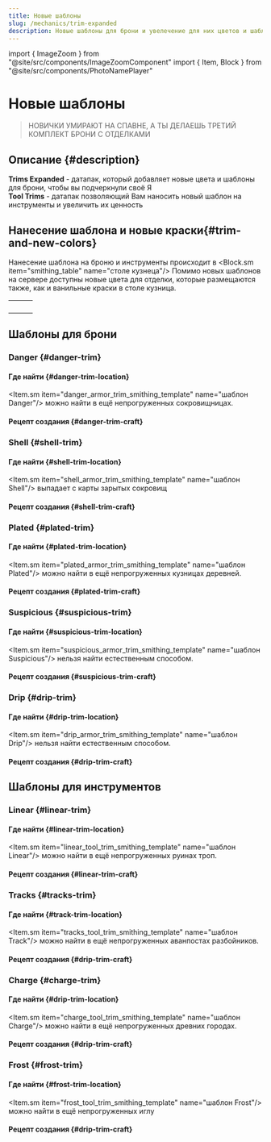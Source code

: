 ```yaml
---
title: Новые шаблоны
slug: /mechanics/trim-expanded
description: Новые шаблоны для брони и увелечение для них цветов и шаблоны для инструментов
---
```


import { ImageZoom } from "@site/src/components/ImageZoomComponent"
import { Item, Block } from "@site/src/components/PhotoNamePlayer"

# Новые шаблоны

<ImageZoom
  src="/img/mechanics/trim-expanded/more-trims-banner.png"
  alt="Больше шаблонов баннер"
/>

> НОВИЧКИ УМИРАЮТ НА СПАВНЕ, А ТЫ ДЕЛАЕШЬ ТРЕТИЙ КОМПЛЕКТ БРОНИ С ОТДЕЛКАМИ

## Описание {#description}

**Trims Expanded** - датапак, который добавляет новые цвета и шаблоны для брони, чтобы вы подчеркнули своё Я  
**Tool Trims** - датапак позволяющий Вам наносить новый шаблон на инструменты и увеличить их ценность  

## Нанесение шаблона и новые краски{#trim-and-new-colors}

Нанесение шаблона на броню и инструменты происходит в <Block.sm item="smithing_table" name="столе кузнеца"/>
Помимо новых шаблонов на сервере доступны новые цвета для отделки, которые размещаются также, как и ванильные краски в столе кузница.

<table>
  <tbody>
    <tr>
      <td><Item.lg item="coal" name="Уголь"/></td>
      <td><Item.lg item="ender_pearl" name="Эндер-жемчуг"/></td>
      <td><Item.lg item="fire_charge" name="Огненный заряд"/></td>
    </tr>
    <tr>
      <td><Item.lg item="glowstone_dust" name="Светокаменная пыль"/></td>
      <td><Item.lg item="leather" name="Кожа"/></td>
      <td><Item.lg item="nether_brick" name="Незерский кирпич"/></td>
    </tr>
    <tr>
      <td><Item.lg item="prismarine_shard" name="Осколок призмарина"/></td>
      <td><Item.lg item="rabbit_hide" name="Кроличья шкурка"/></td>
      <td><Item.lg item="slime_ball" name="Сгусток слизи"/></td>
    </tr>
    <tr>
      <td><Item.lg item="dragon_breath" name="Драконье дыхание"/></td>
      <td><Item.lg item="echo_shard" name="Осколок эха"/></td>
      <td><Item.lg item="enchanted_golden_apple" name="Зачарованное золотое яблоко" extension=".gif"/></td>
    </tr>
  </tbody>
</table>

## Шаблоны для брони

<ImageZoom
  src="/img/mechanics/trim-expanded/trim-expanded-preview.png"
  alt="Trim expanded предпросмотр новых шаблонов для брони"
/>

### Danger {#danger-trim}

<ImageZoom
  src="/img/mechanics/trim-expanded/danger-trim-preview.png"
  alt="danger trim предпросмотр"
/>

#### Где найти {#danger-trim-location}

<Item.sm item="danger_armor_trim_smithing_template" name="шаблон Danger"/> можно найти в ещё непрогруженных сокровищницах.

#### Рецепт создания {#danger-trim-craft}



### Shell {#shell-trim}

<ImageZoom
  src="/img/mechanics/trim-expanded/shell-trim-preview.png"
  alt="shell trim предпросмотр"
/>

#### Где найти {#shell-trim-location}

<Item.sm item="shell_armor_trim_smithing_template" name="шаблон Shell"/> выпадает с карты зарытых сокровищ

#### Рецепт создания {#shell-trim-craft}



### Plated {#plated-trim}

<ImageZoom
  src="/img/mechanics/trim-expanded/plated-trim-preview.png"
  alt="plated trim предпросмотр"
/>

#### Где найти {#plated-trim-location}

<Item.sm item="plated_armor_trim_smithing_template" name="шаблон Plated"/> можно найти в ещё непрогруженных кузницах деревней.

#### Рецепт создания {#plated-trim-craft}



### Suspicious {#suspicious-trim}

<ImageZoom
  src="/img/mechanics/trim-expanded/suspicious-trim-preview.png"
  alt="suspicious trim предпросмотр"
/>

#### Где найти {#suspicious-trim-location}

<Item.sm item="suspicious_armor_trim_smithing_template" name="шаблон Suspicious"/> нельзя найти естественным способом.

#### Рецепт создания {#suspicious-trim-craft}



### Drip {#drip-trim}

<ImageZoom
  src="/img/mechanics/trim-expanded/drip-trim-preview.png"
  alt="drip trim предпросмотр"
/>


#### Где найти {#drip-trim-location}

<Item.sm item="drip_armor_trim_smithing_template" name="шаблон Drip"/> нельзя найти естественным способом.

#### Рецепт создания {#drip-trim-craft}


## Шаблоны для инструментов

<ImageZoom
  src="/img/mechanics/trim-expanded/tool-trims-preview.png"
  alt="tools trim предпросмотр новых шаблонов для инструментов"
/>

### Linear {#linear-trim}

#### Где найти {#linear-trim-location}

<Item.sm item="linear_tool_trim_smithing_template" name="шаблон Linear"/> можно найти в ещё непрогруженных руинах троп.

#### Рецепт создания {#linear-trim-craft}

### Tracks {#tracks-trim}

#### Где найти {#track-trim-location}

<Item.sm item="tracks_tool_trim_smithing_template" name="шаблон Track"/> можно найти в ещё непрогруженных аванпостах разбойников.

#### Рецепт создания {#drip-trim-craft}

### Charge {#charge-trim}

#### Где найти {#drip-trim-location}

<Item.sm item="charge_tool_trim_smithing_template" name="шаблон Сharge"/> можно найти в ещё непрогруженных древних городах.

#### Рецепт создания {#drip-trim-craft}

### Frost {#frost-trim}

#### Где найти {#frost-trim-location}

<Item.sm item="frost_tool_trim_smithing_template" name="шаблон Frost"/> можно найти в ещё непрогруженных иглу

#### Рецепт создания {#drip-trim-craft}